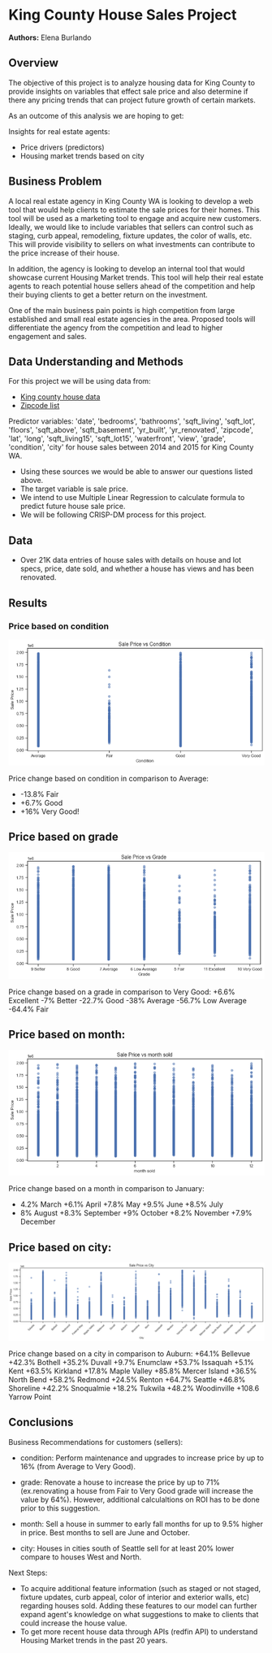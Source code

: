 # King County House Sales Project

**Authors:** Elena Burlando

## Overview

The objective of this project is to analyze housing data for King County to provide insights on variables that effect sale price and also determine if there any pricing trends that can project future growth of certain markets. 

As an outcome of this analysis we are hoping to get: 

Insights for real estate agents: 
 * Price drivers (predictors)
 * Housing market trends based on city

## Business Problem

A local real estate agency in King County WA is looking to develop a web tool that would help clients to estimate the sale prices for their homes. This tool will be used as a marketing tool to engage and acquire new customers. Ideally, we would like to include variables that sellers can control such as staging, curb appeal, remodeling, fixture updates, the color of walls, etc. This will provide visibility to sellers on what investments can contribute to the price increase of their house.

In addition, the agency is looking to develop an internal tool that would showcase current Housing Market trends. This tool will help their real estate agents to reach potential house sellers ahead of the competition and help their buying clients to get a better return on the investment.

One of the main business pain points is high competition from large established and small real estate agencies in the area. Proposed tools will differentiate the agency from the competition and lead to higher engagement and sales.


## Data Understanding and Methods

For this project we will be using data from: 
* [King county house data](https://info.kingcounty.gov/assessor/esales/Glossary.aspx?type=r)
* [Zipcode list](https://www.ciclt.net/sn/clt/capitolimpact/gw_ziplist.aspx?FIPS=53033)


Predictor variables: 'date', 'bedrooms', 'bathrooms', 'sqft_living', 'sqft_lot', 'floors', 'sqft_above', 'sqft_basement', 'yr_built', 'yr_renovated', 'zipcode', 'lat', 'long', 'sqft_living15', 'sqft_lot15', 'waterfront', 'view', 'grade', 'condition', 'city' for house sales between 2014 and 2015 for King County WA.

* Using these sources we would be able to answer our questions listed above. 
* The target variable is sale price.  
* We intend to use Multiple Linear Regression to calculate formula to predict future house sale price. 
* We will be following CRISP-DM process for this project. 


## Data

* Over 21K data entries of house sales with details on house and lot specs, price, date sold, and whether a house has views and has been renovated. 

## Results

### Price based on condition
![alt text](https://github.com/rusalka013/King-County-House-Sales-Project/blob/main/Visuals/Sale%20price%20vs%20Condition.png)

Price change based on condition in comparison to Average:
* -13.8% Fair
* +6.7% Good
* +16% Very Good!
 

## Price based on grade
![alt text](https://github.com/rusalka013/King-County-House-Sales-Project/blob/main/Visuals/Sale%20price%20vs%20Grade.png)

Price change based on a grade in comparison to Very Good:
+6.6% Excellent
-7% Better
-22.7% Good
-38% Average
-56.7% Low Average
-64.4% Fair
 

## Price based on month: 
![alt text](https://github.com/rusalka013/King-County-House-Sales-Project/blob/main/Visuals/Sale%20price%20per%20month%20sold.png)

Price change based on a month in comparison to January:
+ 4.2% March
+6.1% April
+7.8% May
+9.5% June
+8.5% July
+ 8% August
+8.3% September
+9% October
+8.2% November
+7.9% December
 

## Price based on city:
![alt text](https://github.com/rusalka013/King-County-House-Sales-Project/blob/main/Visuals/Sale%20price%20vs%20City.png)

Price change based on a city in comparison to Auburn:
+64.1% Bellevue
+42.3% Bothell
+35.2% Duvall
+9.7% Enumclaw
+53.7% Issaquah
+5.1% Kent
+63.5% Kirkland
+17.8% Maple Valley
+85.8% Mercer Island
+36.5% North Bend
+58.2% Redmond
+24.5% Renton
+64.7% Seattle
+46.8% Shoreline
+42.2% Snoqualmie
+18.2% Tukwila
+48.2% Woodinville
+108.6 Yarrow Point


## Conclusions

Business Recommendations for customers (sellers): 

* condition: 
Perform maintenance and upgrades to increase price by up to 16% (from Average to Very Good).   

* grade: 
Renovate a house to increase the price by up to 71% (ex.renovating a house from Fair to Very Good grade will increase the value by 64%). However, additional calculaltions on ROI has to be done prior to this suggestion.  

* month: 
Sell a house in summer to early fall months for up to 9.5% higher in price. Best months to sell are June and October.  
 
* city: 
Houses in cities south of Seattle sell for at least 20% lower compare to houses West and North. 

Next Steps:  
* To acquire additional feature information (such as staged or not staged, fixture updates, curb appeal, color of interior and exterior walls, etc) regarding houses sold. Adding these features to our model can further expand agent's knowledge on what suggestions to make to clients that could increase the house value. 
* To get more recent house data through APIs (redfin API) to understand Housing Market trends in the past 20 years.   




